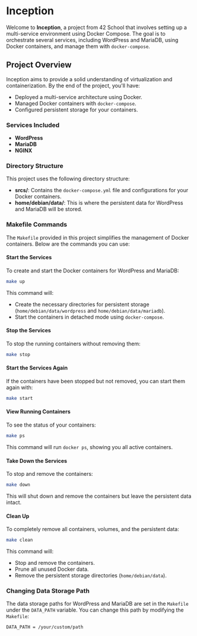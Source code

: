 # Inception

Welcome to **Inception**, a project from 42 School that involves setting up a multi-service environment using Docker Compose. The goal is to orchestrate several services, including WordPress and MariaDB, using Docker containers, and manage them with `docker-compose`.

## Project Overview

Inception aims to provide a solid understanding of virtualization and containerization. By the end of the project, you'll have:

- Deployed a multi-service architecture using Docker.
- Managed Docker containers with `docker-compose`.
- Configured persistent storage for your containers.

### Services Included

- **WordPress**
- **MariaDB**
- **NGINX**

### Directory Structure

This project uses the following directory structure:

- **srcs/**: Contains the `docker-compose.yml` file and configurations for your Docker containers.
- **home/debian/data/**: This is where the persistent data for WordPress and MariaDB will be stored.

### Makefile Commands

The `Makefile` provided in this project simplifies the management of Docker containers. Below are the commands you can use:

#### Start the Services

To create and start the Docker containers for WordPress and MariaDB:

```bash
make up
```

This command will:

- Create the necessary directories for persistent storage (`home/debian/data/wordpress` and `home/debian/data/mariadb`).
- Start the containers in detached mode using `docker-compose`.

#### Stop the Services

To stop the running containers without removing them:

```bash
make stop
```

#### Start the Services Again

If the containers have been stopped but not removed, you can start them again with:

```bash
make start
```

#### View Running Containers

To see the status of your containers:

```bash
make ps
```

This command will run `docker ps`, showing you all active containers.

#### Take Down the Services

To stop and remove the containers:

```bash
make down
```

This will shut down and remove the containers but leave the persistent data intact.

#### Clean Up

To completely remove all containers, volumes, and the persistent data:

```bash
make clean
```

This command will:

- Stop and remove the containers.
- Prune all unused Docker data.
- Remove the persistent storage directories (`home/debian/data`).

### Changing Data Storage Path

The data storage paths for WordPress and MariaDB are set in the `Makefile` under the `DATA_PATH` variable. You can change this path by modifying the `Makefile`:

```bash
DATA_PATH = /your/custom/path
```

